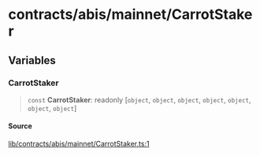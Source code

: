# contracts/abis/mainnet/CarrotStaker

## Variables

### CarrotStaker

> `const` **CarrotStaker**: readonly [`object`, `object`, `object`, `object`, `object`, `object`, `object`]

#### Source

[lib/contracts/abis/mainnet/CarrotStaker.ts:1](https://github.com/PufferFinance/puffer-sdk/blob/1695f0989bbc85c5de805d8ff3a9407c9d81710f/lib/contracts/abis/mainnet/CarrotStaker.ts#L1)

